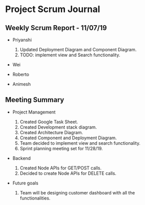 # Project Scrum Journal

## Weekly Scrum Report - 11/07/19

* Priyanshi
  1. Updated Deployment Diagram and Component Diagram.
  2. TODO: implement view and Search functionality.
  

* Wei
  

* Roberto


* Animesh

## Meeting Summary

* Project Management
  1. Created Google Task Sheet.
  2. Created Development stack diagram.
  3. Created Architecture Diagram.
  4. Created Component and Deployment Diagram.
  5. Team decided to implement view and search functionality.
  6. Sprint planning meeting set for 11/28/19.
* Backend
  1. Created Node APIs for GET/POST calls.
  2. Decided to create Node APIs for DELETE calls.
  
* Future goals
  1. Team will be designing customer dashboard with all the functionalities.
